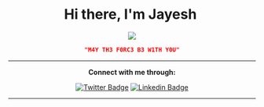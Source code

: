 <h1 align="center">Hi there, I'm <aef="https://twitter.com/jayeshpuri_21" target="_blank">Jayesh</a> <img /></h1> 
<div align="center">

<div align="center"; height=20px; width=50%; >
  <a href="https://www.youtube.com/watch?v=dQw4w9WgXcQ" target="_blank">
    <img src="https://count.getloli.com/@:dexter0?name=%3Adexter0&theme=booru-r6gdrawfriends&padding=7&offset=20&align=top&scale=1&pixelated=1&darkmode=auto&num=DATE_PLACEHOLDER&prefix=Date" />
  </a>

  
</div>
  
```json
"M4Y TH3 F0RC3 B3 W1TH Y0U"
```

<hr>
<p><b>Connect with me through:</b></p>

[![Twitter Badge](https://img.shields.io/badge/-Jayesh-black?style=flat-square&logo=x&logoColor=white&link=https://twitter.com/0x1622)](https://x.com/jayeshpuri_21)
[![Linkedin Badge](https://img.shields.io/badge/-Jayesh-blue?style=flat-square&logo=Linkedin&logoColor=white&link=https://www.linkedin.com/in/shriramdhumal/)](https://www.linkedin.com/in/jayeshpuri/)



<hr>



